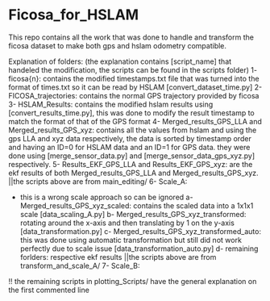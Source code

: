 # Ficosa_for_HSLAM
This repo contains all the work that was done to handle and transform the ficosa dataset to make both gps and hslam odometry compatible.

Explanation of folders: (the explanation contains [script_name] that handeled the modification, the scripts can be found in the scripts folder)
1- ficosa{n}: contains the modified timestamps.txt file that was turned into the format of times.txt so it can be read by HSLAM [convert_dataset_time.py]
2- FICOSA_trajectories: contains the normal GPS trajectory provided by ficosa
3- HSLAM_Results: contains the modified hslam results using [convert_results_time.py], this was done to modify the result timestamp to match the format of that of the GPS format
4- Merged_results_GPS_LLA and Merged_results_GPS_xyz: contains all the values from hslam and using the gps LLA and xyz data respectively, the data is sorted by timestamp order and having an ID=0 for HSLAM data and an ID=1 for GPS data. they were done using [merge_sensor_data.py] and [merge_sensor_data_gps_xyz.py] respectively.
5- Results_EKF_GPS_LLA and Results_EKF_GPS_xyz: are the ekf results of both Merged_results_GPS_LLA and Merged_results_GPS_xyz.
||the scripts above are from main_editing/
6- Scale_A:
  - this is a wrong scale approach so can be ignored
  a- Merged_results_GPS_xyz_scaled: contains the scaled data into a 1x1x1 scale [data_scaling_A.py]
  b- Merged_results_GPS_xyz_transformed: rotating around the x-axis and then translating by 1 on the y-axis [data_transformation.py]
  c- Merged_results_GPS_xyz_transformed_auto: this was done using automatic transformation but still did not work perfectly due to scale issue [data_transformation_auto.py]
  d- remaining forlders: respective ekf results
  ||the scripts above are from transform_and_scale_A/
7- Scale_B:

!! the remaining scripts in plotting_Scripts/ have the general explanation on the first commented line
